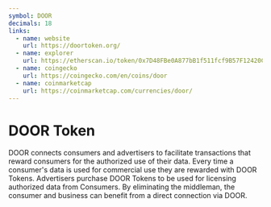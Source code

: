 ```yaml
---
symbol: DOOR
decimals: 18
links:
  - name: website
    url: https://doortoken.org/
  - name: explorer
    url: https://etherscan.io/token/0x7D48FBe0A877bB1f511fcf9B57F12420C75841e9
  - name: coingecko
    url: https://coingecko.com/en/coins/door
  - name: coinmarketcap
    url: https://coinmarketcap.com/currencies/door/
---
```


# DOOR Token

DOOR connects consumers and advertisers to facilitate transactions that reward consumers for the authorized use of their data. Every time a consumer's data is used for commercial use they are rewarded with DOOR Tokens. Advertisers purchase DOOR Tokens to be used for licensing authorized data from Consumers. By eliminating the middleman, the consumer and business can benefit from a direct connection via DOOR.
